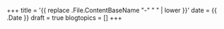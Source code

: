 +++
title = '{{ replace .File.ContentBaseName "-" " " | lower }}'
date = {{ .Date }}
draft = true
blogtopics = []
+++
